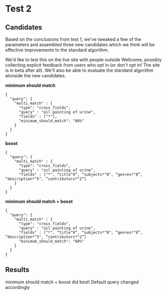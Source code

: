 # Test 2

## Candidates

Based on the conclusions from test 1, we've tweaked a few of the parameters and assembled three new candidates which we think will be effective improvements to the standard algorithm.

We'd like to test this on the live site with people outside Wellcome, possibly collecting explicit feedback from users who opt in \(or don't opt in! The site is in beta after all\). We'll also be able to evaluate the standard algorithm alonside the new candidates.

**minimum should match**

```text
{
  "query": {
    "multi_match" : {
      "type": "cross_fields",
      "query" : "oil painting of urine",
      "fields" : ["*"],
      "minimum_should_match": "60%"
    }
  }
}
```

**boost**

```text
{
  "query": {
    "multi_match" : {
      "type": "cross_fields",
      "query" : "oil painting of urine",
      "fields" : ["*", “title^9”, “subjects*^8", “genres*^8”, “description*^5", “contributors*^2”]
    }
  }
}
```

**minimum should match + boost**

```text
{
  "query": {
    "multi_match" : {
      "type": "cross_fields",
      "query" : "oil painting of urine",
      "fields" : ["*", “title^9”, “subjects*^8", “genres*^8”, “description*^5", “contributors*^2”]
      "minimum_should_match": "60%"
    }
  }
}
```

## Results

minimum should match + boost did best! Default query changed accordingly

